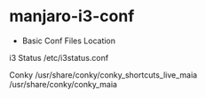 # manjaro-i3-conf

- Basic Conf Files Location

i3 Status
/etc/i3status.conf

Conky
/usr/share/conky/conky_shortcuts_live_maia
/usr/share/conky/conky_maia
